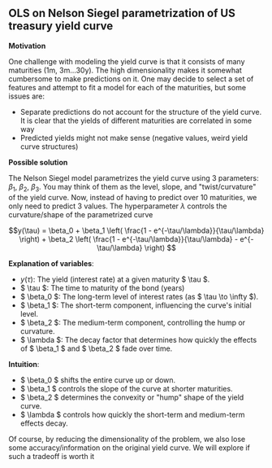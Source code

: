 ## OLS on Nelson Siegel parametrization of US treasury yield curve

**Motivation** </br>

One challenge with modeling the yield curve is that it consists of many maturities (1m, 3m...30y). The high dimensionality makes it somewhat cumbersome to make predictions on it. One may decide to select a set of features and attempt to fit a model for each of the maturities, but some issues are:

- Separate predictions do not account for the structure of the yield curve. It is clear that the yields of different maturities are correlated in some way
- Predicted yields might not make sense (negative values, weird yield curve structures)

**Possible solution**

The Nelson Siegel model parametrizes the yield curve using 3 parameters: $\beta_1$, $\beta_2$, $\beta_3$. You may think of them as the level, slope, and "twist/curvature" of the yield curve. Now, instead of having to predict over 10 maturities, we only need to predict 3 values. The hyperparameter $\lambda$ controls the curvature/shape of the parametrized curve

$$y(\tau) = \beta_0 + \beta_1 \left( \frac{1 - e^{-\tau/\lambda}}{\tau/\lambda} \right) + \beta_2 \left( \frac{1 - e^{-\tau/\lambda}}{\tau/\lambda} - e^{-\tau/\lambda} \right)
$$

**Explanation of variables**:
- $y(\tau)$: The yield (interest rate) at a given maturity $ \tau $.
- $ \tau $: The time to maturity of the bond (years)
- $ \beta_0 $: The long-term level of interest rates (as $ \tau \to \infty $).
- $ \beta_1 $: The short-term component, influencing the curve's initial level.
- $ \beta_2 $: The medium-term component, controlling the hump or curvature.
- $ \lambda $: The decay factor that determines how quickly the effects of $ \beta_1 $ and $ \beta_2 $ fade over time.

**Intuition**:
- $ \beta_0 $ shifts the entire curve up or down.
- $ \beta_1 $ controls the slope of the curve at shorter maturities.
- $ \beta_2 $ determines the convexity or "hump" shape of the yield curve.
- $ \lambda $ controls how quickly the short-term and medium-term effects decay.


Of course, by reducing the dimensionality of the problem, we also lose some accuracy/information on the original yield curve. We will explore if such a tradeoff is worth it
